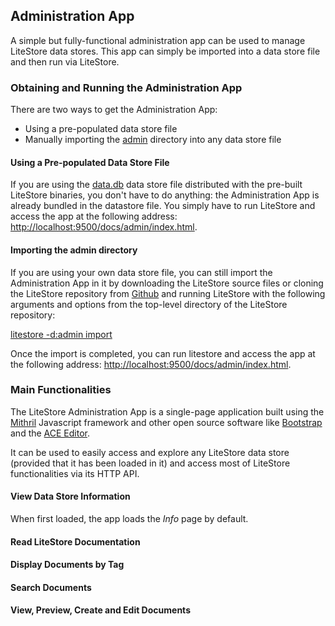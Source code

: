 ## Administration App

A simple but fully-functional administration app can be used to manage LiteStore data stores. This app can simply be imported into a data store file and then run via LiteStore.

### Obtaining and Running the Administration App

There are two ways to get the Administration App:

* Using a pre-populated data store file
* Manually importing the [admin](class:dir) directory into any data store file

#### Using a Pre-populated Data Store File

If you are using the [data.db](class:file) data store file distributed with the pre-built LiteStore binaries, you don't have to do anything: the Administration App is already bundled in the datastore file. You simply have to run LiteStore and access the app at the following address: <http://localhost:9500/docs/admin/index.html>.

#### Importing the admin directory

If you are using your own data store file, you can still import the Administration App in it by downloading the LiteStore source files or cloning the LiteStore repository from [Github](https://github.com/h3rald/litestore) and running LiteStore with the following arguments and options from the top-level directory of the LiteStore repository:

[litestore -d:admin import](class:cmd)

Once the import is completed, you can run litestore and access the app at the following address: <http://localhost:9500/docs/admin/index.html>.

### Main Functionalities

The LiteStore Administration App is a single-page application built using the [Mithril](https://lhorie.github.io/mithril/) Javascript framework and other open source software like [Bootstrap](http://getbootstrap.com/) and the [ACE Editor](http://ace.c9.io/).

It can be used to easily access and explore any LiteStore data store (provided that it has been loaded in it) and access most of LiteStore functionalities via its HTTP API.

#### View Data Store Information

When first loaded, the app loads the _Info_ page by default.

#### Read LiteStore Documentation

#### Display Documents by Tag

#### Search Documents

#### View, Preview, Create and Edit Documents